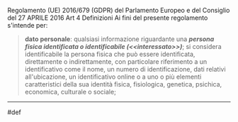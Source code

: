 
Regolamento (UE) 2016/679 (GDPR) del Parlamento Europeo e del Consiglio del 27 APRILE 2016
Art 4 Definizioni 
	Ai fini del presente regolamento s'intende per:
> **dato personale**: qualsiasi informazione riguardante una **_persona fisica identificata o identificabile (<\<interessato>>)_**; si considera identificabile la persona fisica che può essere identificata, direttamente o indirettamente, con particolare riferimento a un identificativo come il nome, un numero di identificazione, dati relativi all'ubicazione, un identificativo online o a uno o più elementi caratteristici della sua identità fisica, fisiologica, genetica, psichica, economica, culturale o sociale;

___
#def